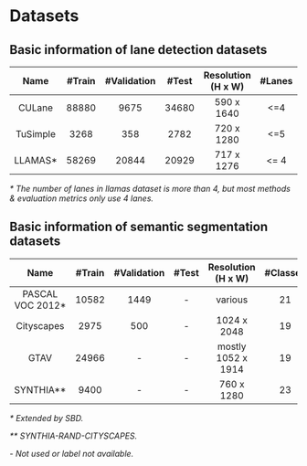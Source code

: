 # Datasets

## Basic information of lane detection datasets

| Name | #Train | #Validation | #Test | Resolution (H x W) | #Lanes | |
| :---: | :---: | :---: | :---: | :---: | :---: | :---: |
| CULane | 88880 | 9675 | 34680 | 590 x 1640 | <=4 | [instruction](./datasets/CULANE.md)|
| TuSimple | 3268 | 358 | 2782 | 720 x 1280 | <=5 | [instruction](./datasets/TUSIMPLE.md) |
| LLAMAS* | 58269 | 20844 | 20929 | 717 x 1276 | <= 4 | [instruction](./datasets/LLAMAS.md) |

*\* The number of lanes in llamas dataset is more than 4, but most methods & evaluation metrics only use 4 lanes.*

## Basic information of semantic segmentation datasets

| Name | #Train | #Validation | #Test | Resolution (H x W) | #Classes | |
| :---: | :---: | :---: | :---: | :---: | :---: | :---: |
| PASCAL VOC 2012* | 10582 | 1449 | - | various | 21 | [instruction](./datasets/PASCALVOC.md) |
| Cityscapes | 2975 | 500 | - | 1024 x 2048 | 19 | [instruction](./datasets/CITYSCAPES.md) |
| GTAV | 24966 | - | - | mostly 1052 x 1914 | 19 | [instruction](./datasets/GTAV.md) |
| SYNTHIA** | 9400 | - | - | 760 x 1280 | 23 | [instruction](./datasets/SYNTHIA.md) |

*\* Extended by SBD.*

*\*\* SYNTHIA-RAND-CITYSCAPES.*

*- Not used or label not available.*
